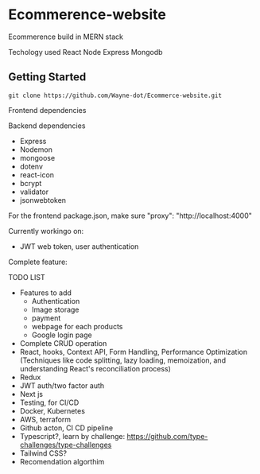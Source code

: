 # Ecommerence-website

Ecommerence build in MERN stack

Techology used
React
Node
Express
Mongodb


## Getting Started
```
git clone https://github.com/Wayne-dot/Ecommerce-website.git
```

Frontend dependencies

Backend dependencies

- Express
- Nodemon
- mongoose
- dotenv
- react-icon
- bcrypt
- validator
- jsonwebtoken

For the frontend package.json, make sure
"proxy": "http://localhost:4000"

Currently workingo on:
- JWT web token, user authentication

Complete feature:


TODO LIST

- Features to add
  - Authentication
  - Image storage
  - payment
  - webpage for each products
  - Google login page
- Complete CRUD operation
- React, hooks, Context API, Form Handling, Performance Optimization (Techniques like code splitting, lazy loading, memoization, and understanding React's reconciliation process)
- Redux
- JWT auth/two factor auth
- Next js
- Testing, for CI/CD
- Docker, Kubernetes
- AWS, terraform
- Github acton, CI CD pipeline
- Typescript?, learn by challenge: https://github.com/type-challenges/type-challenges
- Tailwind CSS?
- Recomendation algorthim
